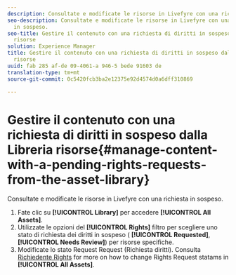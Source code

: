 ```yaml
---
description: Consultate e modificate le risorse in Livefyre con una richiesta in sospeso.
seo-description: Consultate e modificate le risorse in Livefyre con una richiesta
  in sospeso.
seo-title: Gestire il contenuto con una richiesta di diritti in sospeso dalla Libreria
  risorse
solution: Experience Manager
title: Gestire il contenuto con una richiesta di diritti in sospeso dalla Libreria
  risorse
uuid: fab 285 af-de 09-4061-a 946-5 bede 91603 de
translation-type: tm+mt
source-git-commit: 0c5420fcb3ba2e12375e92d4574d0a6dff310869

---
```



# Gestire il contenuto con una richiesta di diritti in sospeso dalla Libreria risorse{#manage-content-with-a-pending-rights-requests-from-the-asset-library}

Consultate e modificate le risorse in Livefyre con una richiesta in sospeso.

1. Fate clic su **[!UICONTROL Library]** per accedere **[!UICONTROL All Assets]**.
1. Utilizzate le opzioni del **[!UICONTROL Rights]** filtro per scegliere uno stato di richiesta dei diritti in sospeso ( **[!UICONTROL Requested]**, **[!UICONTROL Needs Review]**) per risorse specifiche.
1. Modificate lo stato Request Request (Richiesta diritti). Consulta [Richiedente Rights](../c-how-requesting-rights-works/c-how-requesting-rights-works.md#c_how_requesting_rights_works) for more on how to change Rights Request statams in **[!UICONTROL All Assets]**.
